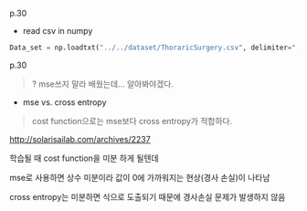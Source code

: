 p.30

- read csv in numpy

```python
Data_set = np.loadtxt("../../dataset/ThoraricSurgery.csv", delimiter=",")
```



p.30

> ? mse쓰지 말라 배웠는데... 알아봐야겠다.

- mse vs. cross entropy 

> cost function으로는 mse보다 cross entropy가 적합하다.

http://solarisailab.com/archives/2237

학습될 때 cost function을 미분 하게 될텐데 

mse로 사용하면 상수 미분이라 값이 0에 가까워지는 현상(경사 손실)이 나타남

cross entropy는 미분하면 식으로 도출되기 때문에  경사손실 문제가 발생하지 않음

